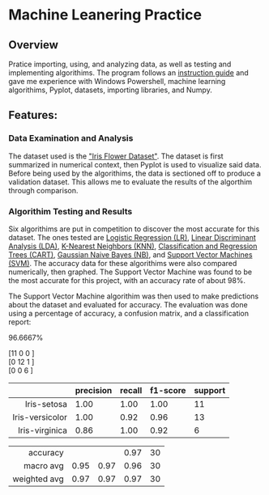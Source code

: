 # Machine Leanering Practice

## Overview

Pratice importing, using, and analyzing data, as well as testing and implementing algorithims. The program follows an [instruction guide](https://machinelearningmastery.com/machine-learning-in-python-step-by-step/) and gave me experience with Windows Powershell, machine learning algorithims, Pyplot, datasets, importing libraries, and Numpy.

## Features:

### Data Examination and Analysis

The dataset used is the ["Iris Flower Dataset"](https://en.wikipedia.org/wiki/Iris_flower_data_set). The dataset is first summarized in numerical context, then Pyplot is used to visualize said data. Before being used by the algorithims, the data is sectioned off to produce a validation dataset. This allows me to evaluate the results of the algorthim through comparison.

### Algorithim Testing and Results

Six algorithims are put in competition to discover the most accurate for this dataset. The ones tested are [Logistic Regression (LR)](https://en.wikipedia.org/wiki/Logistic_regression), [Linear Discriminant Analysis (LDA)](https://en.wikipedia.org/wiki/Linear_discriminant_analysis), [K-Nearest Neighbors (KNN)](https://en.wikipedia.org/wiki/K-nearest_neighbors_algorithm), [Classification and Regression Trees (CART)](https://www.digitalvidya.com/blog/classification-and-regression-trees/#:~:text=A%20Classification%20and%20Regression%20Tree,prediction%20for%20the%20target%20variable.), [Gaussian Naive Bayes (NB)](https://iq.opengenus.org/gaussian-naive-bayes/#:~:text=Gaussian%20Naive%20Bayes%20is%20a,distribution%20and%20supports%20continuous%20data.&text=Naive%20Bayes%20are%20a%20group,technique%2C%20but%20has%20high%20functionality.), and [Support Vector Machines (SVM)](https://en.wikipedia.org/wiki/Support-vector_machine). The accuracy data for these algorithims were also compared numerically, then graphed. The Support Vector Machine was found to be the most accurate for this project, with an accuracy rate of about 98%.

The Support Vector Machine algorithim was then used to make predictions about the dataset and evaluated for accuracy. The evaluation was done using a percentage of accuracy, a confusion matrix, and a classification report:

96.6667%

[11 0  0 ]<br>
[0  12 1 ]<br>
[0  0  6 ]

|   | precision | recall | f1-score | support |
| ---: | --- | --- | --- | --- |
| Iris-setosa | 1.00 | 1.00 | 1.00 | 11 |
| Iris-versicolor | 1.00 | 0.92 | 0.96 | 13 |
| Iris-virginica | 0.86 | 1.00 | 0.92 | 6 |

|   |   |   |   |   |
| ---: | --- | --- | --- | --- |
| accuracy |   |   | 0.97 | 30 |
| macro avg | 0.95 | 0.97 | 0.96 | 30 |
| weighted avg | 0.97 | 0.97 | 0.97 | 30 |




